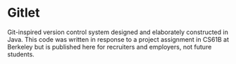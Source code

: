# Gitlet
Git-inspired version control system designed and elaborately constructed in Java. This code was written in response to a project assignment in CS61B at Berkeley but is published here for recruiters and employers, not future students.
